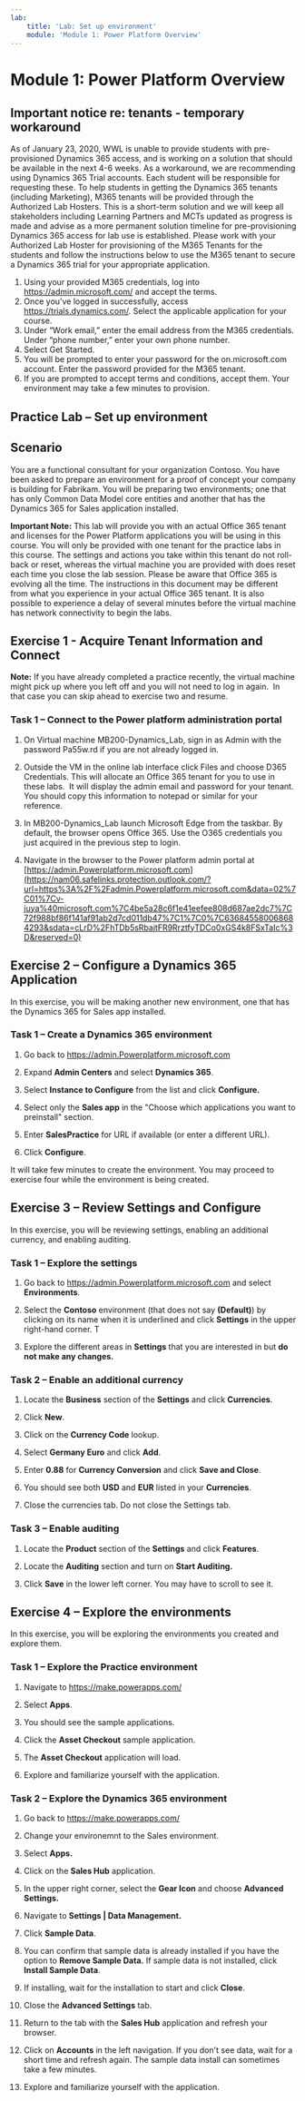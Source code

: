 ```yaml
---
lab:
    title: 'Lab: Set up environment'
    module: 'Module 1: Power Platform Overview'
---
```


Module 1: Power Platform Overview
=================================
## Important notice re: tenants - temporary workaround

As of January 23, 2020, WWL is unable to provide students with pre-provisioned Dynamics 365 access, and is working on a solution that should be available in the next 4-6 weeks. As a workaround, we are recommending using Dynamics 365 Trial accounts. Each student will be responsible for requesting these. To help students in getting the Dynamics 365 tenants (including Marketing), M365 tenants will be provided through the Authorized Lab Hosters. This is a short-term solution and we will keep all stakeholders including Learning Partners and MCTs updated as progress is made and advise as a more permanent solution timeline for pre-provisioning Dynamics 365 access for lab use is established. Please work with your Authorized Lab Hoster for provisioning of the M365 Tenants for the students and follow the instructions below to use the M365 tenant to secure a Dynamics 365 trial for your appropriate application.
 
1. Using your provided M365 credentials, log into https://admin.microsoft.com/ and accept the terms.
2. Once you’ve logged in successfully, access https://trials.dynamics.com/. Select the applicable application for your course.
3. Under “Work email,” enter the email address from the M365 credentials. Under “phone number,” enter your own phone number.
4. Select Get Started.
5. You will be prompted to enter your password for the on.microsoft.com account. Enter the password provided for the M365 tenant.
6. If you are prompted to accept terms and conditions, accept them. Your environment may take a few minutes to provision.

## Practice Lab – Set up environment

Scenario
--------

You are a functional consultant for your organization Contoso. You have been
asked to prepare an environment for a proof of concept your company is building
for Fabrikam. You will be preparing two environments; one that has only Common
Data Model core entities and another that has the Dynamics 365 for Sales
application installed.

**Important Note:** This lab will provide you with an actual Office 365 tenant
and licenses for the Power Platform applications you will be using in this
course. You will only be provided with one tenant for the practice labs in this
course. The settings and actions you take within this tenant do not roll-back or
reset, whereas the virtual machine you are provided with does reset each time
you close the lab session. Please be aware that Office 365 is evolving all the time. The
instructions in this document may be different from what you experience in your
actual Office 365 tenant. It is also possible to experience a delay of several
minutes before the virtual machine has network connectivity to begin the labs.

Exercise 1 - Acquire Tenant Information and Connect
---------------------------------------------------

**Note:** If you have already completed a practice recently, the virtual machine
might pick up where you left off and you will not need to log in again.  In that
case you can skip ahead to exercise two and resume.

### Task 1 – Connect to the Power platform administration portal

1.  On Virtual machine MB200-Dynamics_Lab, sign in as Admin with the password
    Pa55w.rd if you are not already logged in.

2.  Outside the VM in the online lab interface click Files and choose D365
    Credentials. This will allocate an Office 365 tenant for you to use in these
    labs.  It will display the admin email and password for your tenant.  You
    should copy this information to notepad or similar for your reference.

3.  In MB200-Dynamics_Lab launch Microsoft Edge from the taskbar. By default,
    the browser opens Office 365. Use the O365 credentials you just acquired in
    the previous step to login.

4.  Navigate in the browser to the Power platform admin portal at
    [https://admin.Powerplatform.microsoft.com](https://nam06.safelinks.protection.outlook.com/?url=https%3A%2F%2Fadmin.Powerplatform.microsoft.com&data=02%7C01%7Cv-juya%40microsoft.com%7C4be5a28c6f1e41eefee808d687ae2dc7%7C72f988bf86f141af91ab2d7cd011db47%7C1%7C0%7C636845580068684293&sdata=cLrD%2FhTDb5sRbajtFR9RrztfyTDCo0xGS4k8FSxTaIc%3D&reserved=0)

Exercise 2 – Configure a Dynamics 365 Application
-------------------------------------------------

In this exercise, you will be making another new environment, one that has the
Dynamics 365 for Sales app installed.

### Task 1 – Create a Dynamics 365 environment

1.  Go back to <https://admin.Powerplatform.microsoft.com>

2.  Expand **Admin Centers** and select **Dynamics 365**.

3.  Select **Instance to Configure** from the list and click **Configure.**

4.  Select only the **Sales app** in the "Choose which applications you want to preinstall" section.

5.  Enter **SalesPractice** for URL if available (or enter a different URL).

6.  Click **Configure**.  

It will take few minutes to create the environment. You may proceed to exercise four while the environment is being created.

Exercise 3 – Review Settings and Configure
------------------------------------------

In this exercise, you will be reviewing settings, enabling an additional
currency, and enabling auditing.

### Task 1 – Explore the settings

1.  Go back to <https://admin.Powerplatform.microsoft.com> and select
    **Environments**.

2.  Select the **Contoso** environment (that does not say **(Default)**) by clicking on its name when it is
    underlined and click **Settings** in the upper right-hand corner. T

3.  Explore the different areas in **Settings** that you are interested in but
    **do not make any changes.**

### Task 2 – Enable an additional currency

1.  Locate the **Business** section of the **Settings** and click
    **Currencies**.

2.  Click **New**.

3.  Click on the **Currency Code** lookup.

4.  Select **Germany Euro** and click **Add**.

5.  Enter **0.88** for **Currency Conversion** and click **Save and Close**.

6.  You should see both **USD** and **EUR** listed in your **Currencies**.

7.  Close the currencies tab. Do not close the Settings tab.

### Task 3 – Enable auditing 

1.  Locate the **Product** section of the **Settings** and click **Features**.

2.  Locate the **Auditing** section and turn on **Start Auditing.**

3.  Click **Save** in the lower left corner. You may have to scroll to see it.


Exercise 4 – Explore the environments
-------------------------------------

In this exercise, you will be exploring the environments you created and explore
them.

### Task 1 – Explore the Practice environment

1.  Navigate to <https://make.powerapps.com/>

2.  Select **Apps**.

3.  You should see the sample applications.

4.  Click the **Asset Checkout** sample application.

5.  The **Asset Checkout** application will load.

6.  Explore and familiarize yourself with the application.

### Task 2 – Explore the Dynamics 365 environment

1.  Go back to <https://make.powerapps.com/>

2.  Change your environemnt to the Sales environment.

3.  Select **Apps.**

4.  Click on the **Sales Hub** application.

5. In the upper right corner, select the **Gear Icon** and choose **Advanced Settings.**

6.  Navigate to **Settings | Data Management.**

7.  Click **Sample Data**.

8.  You can confirm that sample data is already installed if you have the option
    to **Remove Sample Data.** If sample data is not installed, click **Install Sample Data**.

9.  If installing, wait for the installation to start and click **Close**.

10.  Close the **Advanced Settings** tab.

11.  Return to the tab with the **Sales Hub** application and refresh your browser.

12. Click on **Accounts** in the left navigation. If you don't see data, wait for a short time and refresh again. The sample data install can sometimes take a few minutes.

13. Explore and familiarize yourself with the application. 
